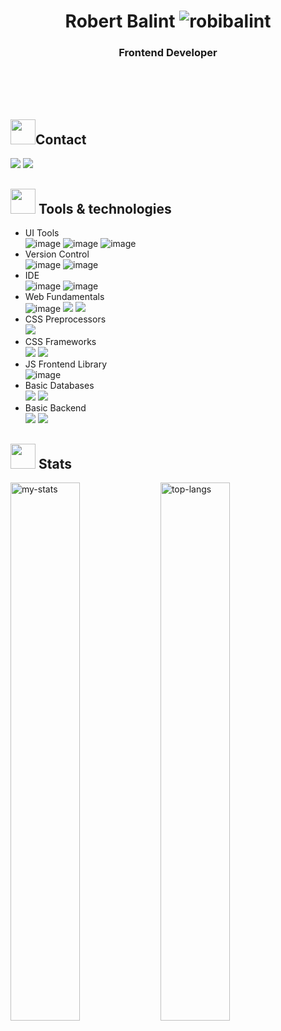 
<h1 align="center">Robert Balint <img src="https://komarev.com/ghpvc/?username=robibalint" alt="robibalint" /></h1>
<h3 align="center">Frontend Developer</h3>
<br/>
<br/>
<br/>
<h2><img src="https://media.giphy.com/media/fjxNdY8Czln1YejBz9/giphy.gif" width="40px"/>Contact</h2>
<a href="https://linkedin.com/in/robertbalint" target="_blank"><img src="https://img.shields.io/badge/LinkedIn-robertbalint-blue?style=for-the-badge&logo=Linkedin&logoColor=white"></a>
<a href="mailto:balint.robi97@gmail.com" target="_blank"><img src="https://img.shields.io/badge/Gmail-balint.robi97-red?style=for-the-badge&logo=gmail&logoColor=white"></a>

<h2><img src="https://media.giphy.com/media/xUPGcfEAZhlZXCZrbi/giphy.gif" width="40px"/> Tools & technologies</h2>

 - UI Tools <br> ![image](https://img.shields.io/badge/Figma-F24E1E?style=for-the-badge&logo=figma&logoColor=white) ![image](https://img.shields.io/badge/Adobe%20XD-470137?style=for-the-badge&logo=Adobe%20XD&logoColor=#FF61F6) ![image](https://img.shields.io/badge/Sketch-FFB387?style=for-the-badge&logo=sketch&logoColor=black)
 - Version Control <br> ![image](https://img.shields.io/badge/GIT-E44C30?style=for-the-badge&logo=git&logoColor=white) ![image](	https://img.shields.io/badge/GitHub-100000?style=for-the-badge&logo=github&logoColor=white)
 - IDE <br> ![image](https://img.shields.io/badge/Visual_Studio_Code-0078D4?style=for-the-badge&logo=visual%20studio%20code&logoColor=white) ![image](https://img.shields.io/badge/Visual_Studio-5C2D91?style=for-the-badge&logo=visual%20studio&logoColor=white)
 - Web Fundamentals <br> ![image](https://img.shields.io/badge/HTML5-E34F26?style=for-the-badge&logo=html5&logoColor=white) <img src="https://img.shields.io/badge/-CSS-blue?style=flat"> <img src="https://img.shields.io/badge/-JavaScript-yellow?style=flat">
 - CSS Preprocessors <br> <img src="https://img.shields.io/badge/-SASS-pink?style=flat">
 - CSS Frameworks <br> <img src="https://img.shields.io/badge/-Bootstrap-violet?style=flat"> <img src="https://img.shields.io/badge/-Semantic UI-brightgreen?style=flat">
 - JS Frontend Library <br> ![image](https://img.shields.io/badge/React-20232A?style=for-the-badge&logo=react&logoColor=61DAFB)
 - Basic Databases <br> <img src="https://img.shields.io/badge/-MongoDB-green?style=flat"> <img src="https://img.shields.io/badge/-MySQL-blue?style=flat">
 - Basic Backend <br> <img src="https://img.shields.io/badge/-NodeJS-green?style=flat"> <img src="https://img.shields.io/badge/-Express-black?style=flat">

<h2><img src="https://media.giphy.com/media/cj87CxfRtrUifF3Ryk/giphy.gif" width="40px"/> Stats</h2>

<img alt="my-stats" align="left" width="47%" src="https://robi-github-readme-stats.vercel.app/api?username=robibalint&show_icons=true" />
<img alt="top-langs" align="left" width="47%" src="https://robi-github-readme-stats.vercel.app/api/top-langs/?username=robibalint&layout=compact" />
